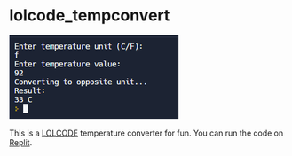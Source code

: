 # lolcode_tempconvert
[![product-screenshot]](https://github.com/jessterryberry/lolcode_tempconvert/blob/main/lolcode.png)

This is a [LOLCODE](https://github.com/justinmeza/lolcode-spec/blob/master/v1.2/lolcode-spec-v1.2.md) temperature converter for fun. You can run the code on [Replit](https://replit.com/). 

[product-screenshot]: lolcode.png

